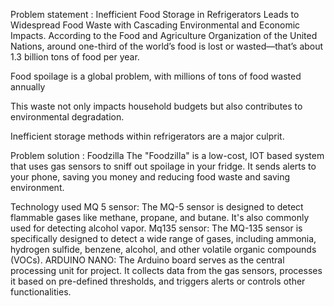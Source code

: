 Problem statement : Inefficient Food Storage in Refrigerators Leads to Widespread Food Waste with Cascading Environmental and Economic Impacts.
According to the Food and Agriculture Organization of the United Nations, around one-third of the world’s food is lost or wasted—that’s about 1.3 billion tons of food per year.

Food spoilage is a global problem, with millions of tons of food wasted annually

This waste not only impacts household budgets but also contributes to environmental degradation.

Inefficient storage methods within refrigerators are a major culprit.

Problem solution : Foodzilla
The "Foodzilla" is a low-cost, IOT based system that uses gas sensors to sniff out spoilage in your fridge. It sends alerts to your phone, saving you money and reducing food waste and saving environment.

Technology used
MQ 5 sensor: The MQ-5 sensor is designed to detect flammable gases like methane, propane, and butane. It's also commonly used for detecting alcohol vapor.
Mq135 sensor: The MQ-135 sensor is specifically designed to detect a wide range of gases, including ammonia, hydrogen sulfide, benzene, alcohol, and other volatile organic compounds (VOCs). 
ARDUINO NANO: The Arduino board serves as the central processing unit for  project. It collects data from the gas sensors, processes it based on pre-defined thresholds, and triggers alerts or controls other functionalities.
